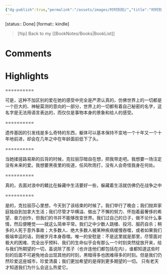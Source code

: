 ```yaml
---
{"dg-publish":true,"permalink":"/assets/images/时时刻刻/","title":"时时刻刻","noteIcon":""}
---
```


[status:: Done]
[format:: kindle]

>[!tip] Back to my [[BookNotes/Books\|BookList]]

# Comments

# Highlights

==========

可是，这种不加区别的爱在她的感受中完全是严肃认真的，仿佛世界上的一切都是一个巨大的、神秘莫测的意向的一部分，世界上的一切都有着自己秘密的名字，这名字是无法用语言表达的，而仅仅是事物本身的景象和给人的感受。

==========

遗传基因的引发线是多么奇特的东西，躯体可以基本保持不变地一个十年又一个十年地前进，却会在几年之中在年龄面前低下了头。

==========

当她揉搓路易斯的后背的时候，克拉丽莎暗自在想，把我带走吧。我想要一场注定没有未来的爱。我想要黑夜里的街道，任风吹雨打，没有人会奇怪我身在何处。

==========

真的，去面对浪中的鳍比在躲藏中生活要好一些，躲藏着生活就仿佛仍在战争之中

==========

是的，克拉丽莎心里想，今天到了该结束的时候了。我们举行了晚会；我们抛弃家庭独自到加拿大生活；我们尽管才华横溢、做出了不懈的努力、怀抱着最奢侈的希望、奋力创作，但我们的书并不能够改变世界。我们过自己的日子，做不论什么事情，然后便睡觉——就这么简单平常。我们之中少数人跳楼、投河、服药自杀；稍多的人死于意外事故；大多数人、绝大多数人被某种疾病缓慢吞噬，或者如果我们极端幸运的话，则被岁月本身吞噬。唯一的安慰是：不是这里就是那里，尽管面对极大的困难、完全出乎预料、我们的生命似乎会有那么一个时刻突然绽放开来，给与我们所期望的一切，虽说除了孩子（也许连他们都包括在内），谁都知道这些时刻的后面不可避免地会出现其他的时刻，黑暗得多也困难得多的时刻。但是我们仍然珍爱这座城市，珍爱清晨；我们更加希望的是得到更多期望的一切。 只有老天才知道我们为什么会这么热爱它。